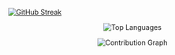 [![GitHub Streak](https://streak-stats.demolab.com/?user=ChaitanyaPanicker98&theme=maroongold&disable_animations=false&card_width=600)](https://git.io/streak-stats)
<p align="center">
  <img src="https://github-readme-stats.vercel.app/api/top-langs/?username=chaitanyapanicker&layout=compact&theme=tokyonight" alt="Top Languages" />
</p>

<p align="center">
  <img src="https://github-readme-activity-graph.cyclic.app/graph?username=chaitanyapanicker&theme=react-dark" alt="Contribution Graph" />
</p>

